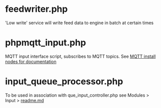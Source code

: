 # feedwriter.php
'Low write' service will write feed data to engine in batch at certain times

# phpmqtt_input.php
MQTT input interface script, subscribes to MQTT topics. See [MQTT install nodes for documentation](https://github.com/emoncms/emoncms/blob/master/docs/RaspberryPi/MQTT.md) 

# input_queue_processor.php
To be used in association with que_input_controller.php see Modules > Input > [readme.md](https://github.com/emoncms/emoncms/blob/master/Modules/input/readme.md)
